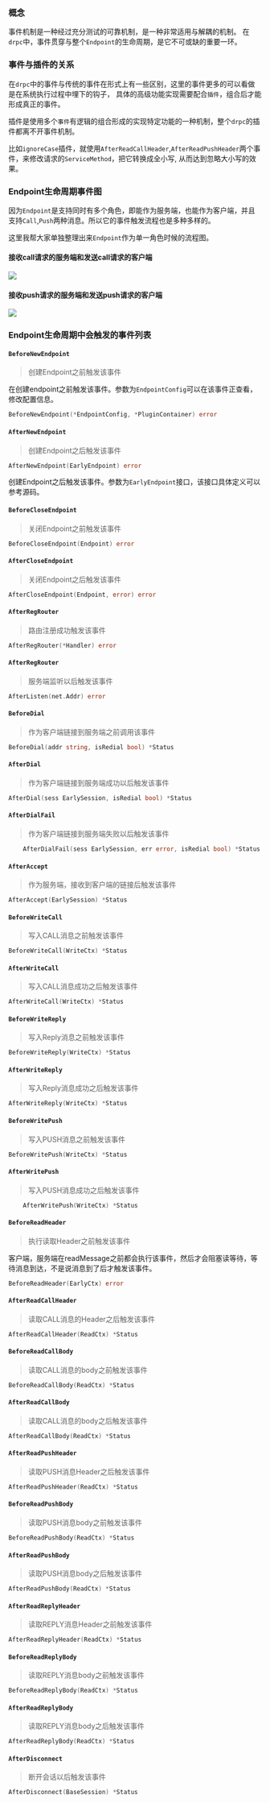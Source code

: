 ### 概念

事件机制是一种经过充分测试的可靠机制，是一种非常适用与解耦的机制。
在`drpc`中，事件贯穿与整个`Endpoint`的生命周期，是它不可或缺的重要一环。


### 事件与插件的关系

在`drpc`中的事件与传统的事件在形式上有一些区别，这里的事件更多的可以看做是在系统执行过程中埋下的钩子，
具体的高级功能实现需要配合`插件`，组合后才能形成真正的事件。


插件是使用多个`事件`有逻辑的组合形成的实现特定功能的一种机制，整个`drpc`的插件都离不开事件机制。

比如`ignoreCase`插件，就使用`AfterReadCallHeader`,`AfterReadPushHeader`两个事件，来修改请求的`ServiceMethod`，把它转换成全小写,
从而达到忽略大小写的效果。

### Endpoint生命周期事件图

因为`Endpoint`是支持同时有多个角色，即能作为服务端，也能作为客户端，并且支持`Call`,`Push`两种消息。所以它的事件触发流程也是多种多样的。

这里我帮大家单独整理出来`Endpoint`作为单一角色时候的流程图。

#### 接收call请求的服务端和发送call请求的客户端
![](images/recvcallandsendcall.svg)


#### 接收push请求的服务端和发送push请求的客户端
![](images/recvpushandsendpush.svg)


### Endpoint生命周期中会触发的事件列表

#### `BeforeNewEndpoint`

> 创建Endpoint之前触发该事件

在创建endpoint之前触发该事件。参数为`EndpointConfig`可以在该事件正查看，修改配置信息。

```go
BeforeNewEndpoint(*EndpointConfig, *PluginContainer) error
```

#### `AfterNewEndpoint`

> 创建Endpoint之后触发该事件
```go
AfterNewEndpoint(EarlyEndpoint) error
```

创建Endpoint之后触发该事件。参数为`EarlyEndpoint`接口，该接口具体定义可以参考源码。

#### `BeforeCloseEndpoint`

> 关闭Endpoint之前触发该事件

```go
BeforeCloseEndpoint(Endpoint) error
```

#### `AfterCloseEndpoint`

> 关闭Endpoint之后触发该事件

```go
AfterCloseEndpoint(Endpoint, error) error
```

#### `AfterRegRouter`

> 路由注册成功触发该事件

```go
AfterRegRouter(*Handler) error
```

#### `AfterRegRouter`

> 服务端监听以后触发该事件

```go
AfterListen(net.Addr) error
```

#### `BeforeDial`

> 作为客户端链接到服务端之前调用该事件

```go
BeforeDial(addr string, isRedial bool) *Status
```

#### `AfterDial`

> 作为客户端链接到服务端成功以后触发该事件

```go
AfterDial(sess EarlySession, isRedial bool) *Status
```

#### `AfterDialFail`

> 作为客户端链接到服务端失败以后触发该事件

```go
	AfterDialFail(sess EarlySession, err error, isRedial bool) *Status
```

#### `AfterAccept`

> 作为服务端，接收到客户端的链接后触发该事件

```go
AfterAccept(EarlySession) *Status
```


#### `BeforeWriteCall`

> 写入CALL消息之前触发该事件

```go
BeforeWriteCall(WriteCtx) *Status
```

#### `AfterWriteCall`

> 写入CALL消息成功之后触发该事件

```go
AfterWriteCall(WriteCtx) *Status
```


#### `BeforeWriteReply`

> 写入Reply消息之前触发该事件

```go
BeforeWriteReply(WriteCtx) *Status
```

#### `AfterWriteReply`

> 写入Reply消息成功之后触发该事件

```go
AfterWriteReply(WriteCtx) *Status
```

#### `BeforeWritePush`

> 写入PUSH消息之前触发该事件

```go
BeforeWritePush(WriteCtx) *Status
```

#### `AfterWritePush`

> 写入PUSH消息成功之后触发该事件

```go
	AfterWritePush(WriteCtx) *Status
```

#### `BeforeReadHeader`

> 执行读取Header之前触发该事件

客户端，服务端在readMessage之前都会执行该事件，然后才会阻塞读等待，等待消息到达，不是说消息到了后才触发该事件。

```go
BeforeReadHeader(EarlyCtx) error
```

#### `AfterReadCallHeader`

> 读取CALL消息的Header之后触发该事件

```go
AfterReadCallHeader(ReadCtx) *Status
```


#### `BeforeReadCallBody`

> 读取CALL消息的body之前触发该事件

```go
BeforeReadCallBody(ReadCtx) *Status
```

#### `AfterReadCallBody`

> 读取CALL消息的body之后触发该事件

```go
AfterReadCallBody(ReadCtx) *Status
```

#### `AfterReadPushHeader`

> 读取PUSH消息Header之后触发该事件

```go
AfterReadPushHeader(ReadCtx) *Status
```

#### `BeforeReadPushBody`

> 读取PUSH消息body之前触发该事件

```go
BeforeReadPushBody(ReadCtx) *Status
```

#### `AfterReadPushBody`

> 读取PUSH消息body之后触发该事件

```go
AfterReadPushBody(ReadCtx) *Status
```

#### `AfterReadReplyHeader`

> 读取REPLY消息Header之前触发该事件

```go
AfterReadReplyHeader(ReadCtx) *Status
```

#### `BeforeReadReplyBody`

> 读取REPLY消息body之前触发该事件

```go
BeforeReadReplyBody(ReadCtx) *Status
```

#### `AfterReadReplyBody`

> 读取REPLY消息body之后触发该事件

```go
AfterReadReplyBody(ReadCtx) *Status
```

#### `AfterDisconnect`

> 断开会话以后触发该事件

```go
AfterDisconnect(BaseSession) *Status
```



